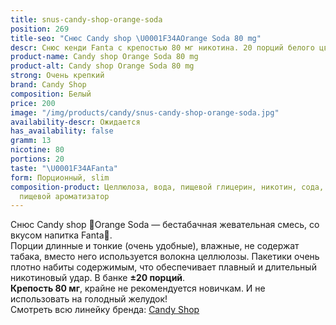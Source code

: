 ```yaml
---
title: snus-candy-shop-orange-soda
position: 269
title-seo: "Снюс Candy shop \U0001F34AOrange Soda 80 mg"
descr: Снюс кенди Fanta с крепостью 80 мг никотина. 20 порций белого цвета.
product-name: Candy shop Orange Soda 80 mg
product-alt: Candy shop Orange Soda 80 mg
strong: Очень крепкий
brand: Candy Shop
composition: Белый
price: 200
image: "/img/products/candy/snus-candy-shop-orange-soda.jpg"
availability-descr: Ожидается
has_availability: false
gramm: 13
nicotine: 80
portions: 20
taste: "\U0001F34AFanta"
form: Порционный, slim
composition-product: Целлюлоза, вода, пищевой глицерин, никотин, сода, карбонат натрия,
  пищевой ароматизатор
---
```


Снюс Candy shop 🍊Orange Soda — бестабачная жевательная смесь, со вкусом напитка Fanta🍊.<br>
Порции длинные и тонкие (очень удобные),  влажные, не содержат табака, вместо него используется волокна целлюлозы. Пакетики очень плотно набиты содержимым, что обеспечивает плавный и длительный никотиновый удар. В банке **±20 порций**.<br>
**Крепость 80 мг**, крайне не рекомендуется новичкам. И не использовать на голодный желудок!<br>
Смотреть всю линейку бренда: <a href="/candy-shop-snus">Candy Shop</a>